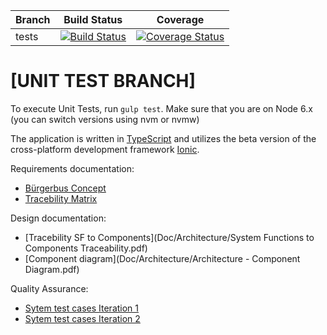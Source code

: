 |  Branch	|  Build Status	|  Coverage	|
|---------	|----------------------------------------------------------------------------------------------------------------------------------------	|--------------------------------------------------------------------------------------------------------------------------------------------------------------------------------	|
| tests 	| [![Build Status](https://travis-ci.org/GSE-Project/SS2016-group3.svg?branch=tests)](https://travis-ci.org/GSE-Project/SS2016-group3) 	| [![Coverage Status](https://coveralls.io/repos/GSE-Project/SS2016-group3/badge.svg?branch=tests)](https://coveralls.io/r/GSE-Project/SS2016-group3?branch=tests) 	|


# [UNIT TEST BRANCH]

To execute Unit Tests, run `gulp test`. Make sure that you are on Node 6.x (you can switch versions using nvm or nvmw)


The application is written in [TypeScript](https://github.com/Microsoft/TypeScript) and utilizes the beta version of the cross-platform development framework [Ionic](https://github.com/driftyco/ionic/tree/2.0).





Requirements documentation:
- [Bürgerbus Concept](/Doc/Requirements/B%C3%BCrgerbus%20Concept%20Document.pdf)
- [Tracebility Matrix](/Doc/Requirements/tracebility%20matrix.pdf)

Design documentation: 
- [Tracebility SF to Components](Doc/Architecture/System Functions to Components Traceability.pdf)
- [Component diagram](Doc/Architecture/Architecture - Component Diagram.pdf)

Quality Assurance:
- [Sytem test cases Iteration 1](Doc/Quality%20Assurance/System%20test%20cases%20It1%20[RESULTS]%20.pdf)
- [Sytem test cases Iteration 2](Doc/Quality%20Assurance/System%20test%20cases%20It2%20[RESULTS]%20.pdf)



